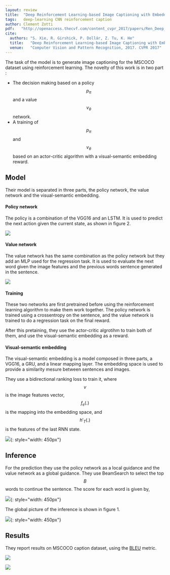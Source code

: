 ```yaml
---
layout: review
title:  "Deep Reinforcement Learning-based Image Captioning with Embedding Reward"
tags:   deep-learning CNN reinforcement caption
author: Clement Zotti
pdf:   "http://openaccess.thecvf.com/content_cvpr_2017/papers/Ren_Deep_Reinforcement_Learning-Based_CVPR_2017_paper.pdf"
cite:
  authors: "S. Xie, R. Girshick, P. Dollár, Z. Tu, K. He"
  title:   "Deep Reinforcement Learning-based Image Captioning with Embedding Reward"
  venue:   "Computer Vision and Pattern Recognition, 2017. CVPR 2017"
---
```


The task of the model is to generate image captioning for the MSCOCO dataset using reinforcement learning. The novelty of this work is in two part :
- The decision making based on a policy $$p_\pi$$ and a value $$ v_\theta $$ network.
- A training of $$p_\pi$$ and $$ v_\theta $$ based on an actor-critic algorithm with a visual-semantic embedding reward.

## Model

Their model is separated in three parts, the policy network, the value network and the visual-semantic embedding.


#### Policy network
The policy is a combination of the VGG16 and an LSTM. It is used to predict the next action given the current state, as shown in figure 2.

![](/article/images/deep-rl-caption/fig2.jpg)

#### Value network
The value network has the same combination as the policy network but they add an MLP used for the regression task. It is used to evaluate the next word given the image features and the previous words sentence generated in the sentence.

![](/article/images/deep-rl-caption/fig3.jpg)

#### Training
These two networks are first pretrained before using the reinforcement learning algorithm to make them work together.
The policy network is trained using a crossentropy on the sentence, and the value network is trained to do a regression task on the final reward.

After this pretaining, they use the actor-critic algrotihm to train both of them, and use the visual-semantic embedding as a reward.

#### Visual-semantic embedding
The visual-semantic embedding is a model composed in three parts, a VGG16, a GRU, and a linear mapping layer. The embedding space is used to provide a similarity mesure between sentences and images.


They use a bidirectional ranking loss to train it, where $$v$$ is the image features vector, $$f_e(.)$$ is the mapping into the embedding space, and $$h'_T(.)$$ is the features of the last RNN state.

![](/article/images/deep-rl-caption/eq6.jpg){: style="width: 450px"}


## Inference
For the prediction they use the policy network as a local guidance and the value network as a global guidance. They use BeamSearch to select the top $$ B $$ words to continue the sentence.
The score for each word is given by,


![](/article/images/deep-rl-caption/eq10.jpg){: style="width: 450px"}

The global picture of the inference is shown in figure 1.


![](/article/images/deep-rl-caption/fig1.jpg){: style="width: 450px"}

## Results
They report results on MSCOCO caption dataset, using the [BLEU](https://en.wikipedia.org/wiki/BLEU) metric.


![](/article/images/deep-rl-caption/tab1.jpg)

![](/article/images/deep-rl-caption/fig4.jpg)
